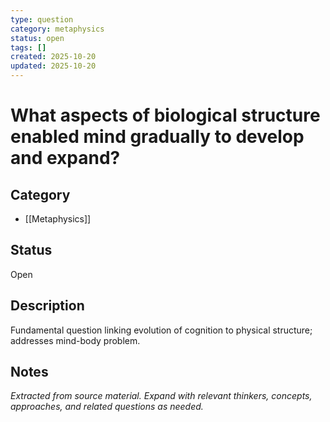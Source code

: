 ```yaml
---
type: question
category: metaphysics
status: open
tags: []
created: 2025-10-20
updated: 2025-10-20
---
```


# What aspects of biological structure enabled mind gradually to develop and expand?

## Category

- [[Metaphysics]]

## Status

Open

## Description

Fundamental question linking evolution of cognition to physical structure; addresses mind-body problem.

## Notes

*Extracted from source material. Expand with relevant thinkers, concepts, approaches, and related questions as needed.*

